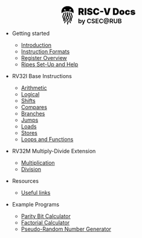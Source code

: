 
<div style="display: flex; justify-content: center; align-items: center; gap: 12px; margin-bottom: 1em;">
<img src="/_media/madness.svg" style="width: 32px;">
<div style="display: flex; flex-direction: column;">
  <span style="font-size: 18pt; font-weight: 900; color: black;">RISC-V Docs</span>
  <span style="font-size: 12pt; font-weight: 600; color: black;">by CSEC@RUB</span>
</div>
</div>


- Getting started
  - [Introduction](/)
  - [Instruction Formats](formats.md)
  - [Register Overview](registers.md)
  - [Ripes Set-Up and Help](ripes.md)

- RV32I Base Instructions
  - [Arithmetic](arithmetic.md)
  - [Logical](logical.md)
  - [Shifts](shifts.md)
  - [Compares](compare.md)
  - [Branches](branches.md)
  - [Jumps](jumps.md)
  - [Loads](loads.md)
  - [Stores](stores.md)
  - [Loops and Functions](loops.md)

- RV32M Multiply-Divide Extension
  - [Multiplication](multiply.md)
  - [Division](divide.md)

- Resources
  - [Useful links](resources.md)

- Example Programs
  - [Parity Bit Calculator](example1.md)
  - [Factorial Calculator](example2.md)
  - [Pseudo-Random Number Generator](example3.md)